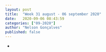 ```yaml
---
layout: post
title:  "Week 31 august - 06 september 2020"
date:   2020-09-06 08:43:59
categories: ["09-2020"]
author: "Nelson Gonçalves"
published: false
---
```


* 
